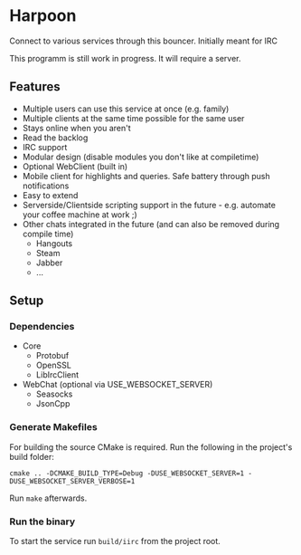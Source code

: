 # Harpoon
Connect to various services through this bouncer. Initially meant for IRC

This programm is still work in progress. It will require a server.

## Features
 - Multiple users can use this service at once (e.g. family)
 - Multiple clients at the same time possible for the same user
 - Stays online when you aren't
 - Read the backlog
 - IRC support
 - Modular design (disable modules you don't like at compiletime)
 - Optional WebClient (built in)
 - Mobile client for highlights and queries. Safe battery through push notifications
 - Easy to extend
 - Serverside/Clientside scripting support in the future - e.g. automate your coffee machine at work ;)
 - Other chats integrated in the future (and can also be removed during compile time)
   - Hangouts
   - Steam
   - Jabber
   - ...

## Setup
### Dependencies
 - Core
   - Protobuf
   - OpenSSL
   - LibIrcClient
 - WebChat (optional via USE_WEBSOCKET_SERVER)
   - Seasocks
   - JsonCpp

### Generate Makefiles
For building the source CMake is required. Run the following in the project's build folder:
```
cmake .. -DCMAKE_BUILD_TYPE=Debug -DUSE_WEBSOCKET_SERVER=1 -DUSE_WEBSOCKET_SERVER_VERBOSE=1
```
Run ```make``` afterwards.

### Run the binary
To start the service run ```build/iirc``` from the project root.
